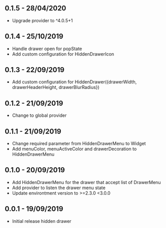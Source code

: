 ## 0.1.5 - 28/04/2020

- Upgrade provider to ^4.0.5+1

## 0.1.4 - 25/10/2019

- Handle drawer open for popState
- Add custom configuration for HiddenDrawerIcon

## 0.1.3 - 22/09/2019

- Add custom configuration for HiddenDrawer({drawerWidth, drawerHeaderHeight, drawerBlurRadius})

## 0.1.2 - 21/09/2019

- Change to global provider

## 0.1.1 - 21/09/2019

- Change required parameter from HiddenDrawerMenu to Widget
- Add menuColor, menuActiveColor and drawerDecoration to HiddenDrawerMenu

## 0.1.0 - 20/09/2019

- Add HiddenDrawerMenu for the drawer that accept list of DrawerMenu
- Add provider to listen the drawer menu state
- Update environtment version to >=2.3.0 <3.0.0

## 0.0.1 - 19/09/2019

- Initial release hidden drawer
